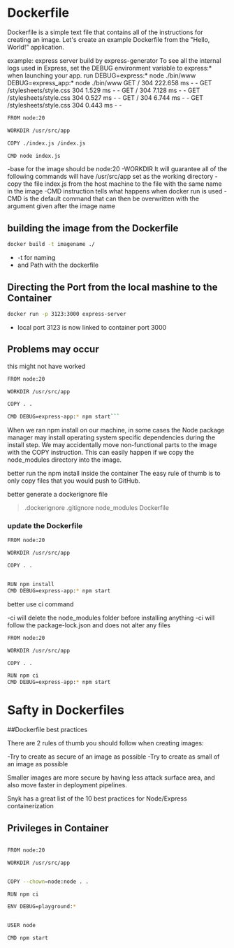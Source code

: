 # Dockerfile

Dockerfile is a simple text file that contains all of the instructions for creating an image. Let's create an example Dockerfile from the "Hello, World!" application.

example: express server build by express-generator
To see all the internal logs used in Express, set the DEBUG environment variable to express:\* when launching your app.
run DEBUG=express:\* node ./bin/www
DEBUG=express_app:\* node ./bin/www
GET / 304 222.658 ms - -
GET /stylesheets/style.css 304 1.529 ms - -
GET / 304 7.128 ms - -
GET /stylesheets/style.css 304 0.527 ms - -
GET / 304 6.744 ms - -
GET /stylesheets/style.css 304 0.443 ms - -

```bash
FROM node:20

WORKDIR /usr/src/app

COPY ./index.js /index.js

CMD node index.js

```

-base for the image should be node:20
-WORKDIR It will guarantee all of the following commands will have /usr/src/app set as the working directory
-copy the file index.js from the host machine to the file with the same name in the image
-CMD instruction tells what happens when docker run is used
-CMD is the default command that can then be overwritten with the argument given after the image name

## building the image from the Dockerfile

```bash
docker build -t imagename ./
```

- -t for naming
- and Path with the dockerfile

## Directing the Port from the local mashine to the Container

```bash
docker run -p 3123:3000 express-server
```

- local port 3123 is now linked to container port 3000

## Problems may occur

this might not have worked

````bash
FROM node:20

WORKDIR /usr/src/app

COPY . .

CMD DEBUG=express-app:* npm start```
````

When we ran npm install on our machine, in some cases the Node package manager may install operating system specific dependencies during the install step. We may accidentally move non-functional parts to the image with the COPY instruction. This can easily happen if we copy the node_modules directory into the image.

better run the npm install inside the container
The easy rule of thumb is to only copy files that you would push to GitHub.

better generate a dockerignore file

> .dockerignore
> .gitignore
> node_modules
> Dockerfile

### update the Dockerfile

```bash
FROM node:20

WORKDIR /usr/src/app

COPY . .


RUN npm install
CMD DEBUG=express-app:* npm start
```

better use ci command

-ci will delete the node_modules folder before installing anything
-ci will follow the package-lock.json and does not alter any files

```bash
FROM node:20

WORKDIR /usr/src/app

COPY . .

RUN npm ci
CMD DEBUG=express-app:* npm start
```

# Safty in Dockerfiles

##Dockerfile best practices

There are 2 rules of thumb you should follow when creating images:

-Try to create as secure of an image as possible
-Try to create as small of an image as possible

Smaller images are more secure by having less attack surface area, and also move faster in deployment pipelines.

Snyk has a great list of the 10 best practices for Node/Express containerization

## Privileges in Container

```bash

FROM node:20

WORKDIR /usr/src/app


COPY --chown=node:node . .

RUN npm ci

ENV DEBUG=playground:*


USER node

CMD npm start
```
